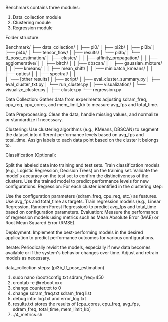 Benchmark contains three modules:
1. Data_collection module
2. Clustering module
3. Regression module

Folder structure:

Benchmark/
├── data_collection/
│   ├── pi0/
│   ├── pi2b/
│   ├── pi3b/
│   ├── pi4b/
│   └── tensor_flow/
│
├── results/
│   └── pi3b/
│       └── tf_pose_estimation/
│           ├── cluster/
│           │   ├── affinity_propagation/
│           │   ├── agglomerative/
│           │   ├── birch/
│           │   ├── dbscan/
│           │   ├── gaussian_mixture/
│           │   ├── kmeans/
│           │   ├── mean_shift/
│           │   ├── minibatch_kmeans/
│           │   ├── optics/
│           │   ├── spectral/
│           │   
│           └── [other results]
│
├── script/
│   ├── eval_cluster_summary.py
│   ├── eval_cluster_txt.py
│   └── run_cluster.py
│
├── visualization/
│   └── visualize_cluster.py
│
├── cluster.py
└── regression.py




Data Collection: Gather data from experiments adjusting sdram_freq, cpu_req, cpu_cores, and mem_limit_kb to measure avg_fps and total_time.

Data Preprocessing: Clean the data, handle missing values, and normalize or standardize if necessary.

Clustering: Use clustering algorithms (e.g., KMeans, DBSCAN) to segment the dataset into different performance levels based on avg_fps and total_time. Assign labels to each data point based on the cluster it belongs to.

Classification (Optional):

Split the labeled data into training and test sets.
Train classification models (e.g., Logistic Regression, Decision Trees) on the training set.
Validate the model's accuracy on the test set to confirm the distinctiveness of the clusters.
Use the trained model to predict performance levels for new configurations.
Regression: For each cluster identified in the clustering step:

Use the configuration parameters (sdram_freq, cpu_req, etc.) as features.
Use avg_fps and total_time as targets.
Train regression models (e.g., Linear Regression, Random Forest Regression) to predict avg_fps and total_time based on configuration parameters.
Evaluation: Measure the performance of regression models using metrics such as Mean Absolute Error (MAE) or Root Mean Squared Error (RMSE).

Deployment: Implement the best-performing models in the desired application to predict performance outcomes for various configurations.

Iterate: Periodically revisit the models, especially if new data becomes available or if the system's behavior changes over time. Adjust and retrain models as necessary.



data_collection steps: (pi3b_tf_pose_estimation)
1. sudo nano /boot/config.txt     sdram_freq=450
2. crontab -e @reboot xxx
3. change counter.txt to 0
4. change sdram_freq.txt sdram_freq list
5. debug info: log.txt and error_log.txt
6. results.txt stores the results of [cpu_cores, cpu_freq, avg_fps, sdram_freq, total_time, mem_limit_kb]
7. ./4_metrics.sh







